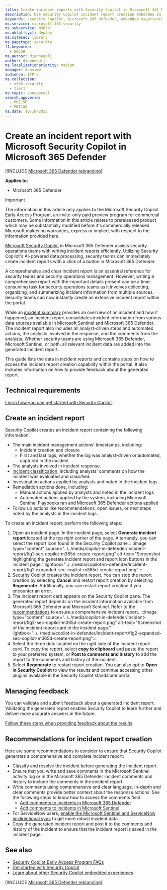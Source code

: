 ```yaml
---
title: Create incident reports with Security Copilot in Microsoft 365 Defender
description: Use Security Copilot incident report creation embedded in Microsoft 365 Defender to write incident reports.
keywords: security copilot, microsoft 365 defender, embedded experience, incident report, script analyzer, script analysis, query assistant, m365, incident report, guided response, incident response playbooks, incident response, incident report creation, create report, create incident report, write incident report, write report
ms.service: microsoft-365-security
ms.subservice: m365d
ms.mktglfcycl: deploy
ms.sitesec: library
ms.pagetype: security
f1.keywords:
  - NOCSH
ms.author: diannegali
author: diannegali
ms.localizationpriority: medium
manager: dansimp
audience: ITPro
ms.collection:
  - m365-security
  - tier1
ms.topic: conceptual
search.appverid:
  - MOE150
  - MET150
ms.date: 10/10/2023
---
```


# Create an incident report with Microsoft Security Copilot in Microsoft 365 Defender

[!INCLUDE [Microsoft 365 Defender rebranding](../includes/microsoft-defender.md)]

**Applies to:**

- Microsoft 365 Defender

> [!IMPORTANT]
> The information in this article only applies to the Microsoft Security Copilot Early Access Program, an invite-only paid preview program for commercial customers. Some information in this article relates to prereleased product which may be substantially modified before it's commercially released. Microsoft makes no warranties, express or implied, with respect to the information provided here.

[Microsoft Security Copilot](/security-copilot/microsoft-security-copilot) in Microsoft 365 Defender assists security operations teams with writing incident reports efficiently. Utilizing Security Copilot's AI-powered data processing, security teams can immediately create incident reports with a click of a button in Microsoft 365 Defender.

A comprehensive and clear incident report is an essential reference for security teams and security operations management. However, writing a comprehensive report with the important details present can be a time-consuming task for security operations teams as it involves collecting, organizing, and summarizing incident information from multiple sources. Security teams can now instantly create an extensive incident report within the portal.

While an [incident summary](security-copilot-m365d-incident-summary.md) provides an overview of an incident and how it happened, an incident report consolidates incident information from various data sources available in Microsoft Sentinel and Microsoft 365 Defender. The incident report also includes all analyst-driven steps and automated actions, the analysts involved in the response, and the comments from the analysts. Whether security teams are using Microsoft 365 Defender, Microsoft Sentinel, or both, all relevant incident data are added into the generated incident report.

This guide lists the data in incident reports and contains steps on how to access the incident report creation capability within the portal. It also includes information on how to provide feedback about the generated report.

## Technical requirements

[Learn how you can get started with Security Copilot](/security-copilot/get-started-security-copilot).

## Create an incident report

Security Copilot creates an incident report containing the following information:

- The main incident management actions' timestamps, including:
  - Incident creation and closure
  - First and last logs, whether the log was analyst-driven or automated, captured in the incident
- The analysts involved in incident response.
- [Incident classification](manage-incidents.md#specify-the-classification), including analysts' comments on how the incident was evaluated and classified.
- Investigation actions applied by analysts and noted in the incident logs
- Remediation actions done, including:
  - Manual actions applied by analysts and noted in the incident logs
  - Automated actions applied by the system, including Microsoft Sentinel Playbooks ran and Microsoft 365 Defender actions applied
- Follow up actions like recommendations, open issues, or next steps noted by the analysts in the incident logs.

To create an incident report, perform the following steps:

1. Open an incident page. In the incident page, select **Generate incident report** located at the top right corner of the page. Alternately, you can select the report icon found in the Security Copilot pane.
:::image type="content" source="../../media/copilot-in-defender/incident-report/fig1-sec-copilot-m365d-create-report.png" alt-text="Screenshot highlighting the generate incident report and report icon buttons in the incident page." lightbox="../../media/copilot-in-defender/incident-report/fig1-expanded-sec-copilot-m365d-create-report.png":::
2. Security Copilot creates the incident report. You can stop the report creation by selecting **Cancel** and restart report creation by selecting **Regenerate**. Additionally, you can restart report creation if you encounter an error.
3. The incident report card appears on the Security Copilot pane. The generated report depends on the incident information available from Microsoft 365 Defender and Microsoft Sentinel. Refer to the [recommendations](security-copilot-m365d-create-incident-report.md#recommendations-for-incident-report-creation) to ensure a comprehensive incident report.
:::image type="content" source="../../media/copilot-in-defender/incident-report/fig2-sec-copilot-m365d-create-report.png" alt-text="Screenshot of the incident report card in the incident page." lightbox="../../media/copilot-in-defender/incident-report/fig2-expanded-sec-copilot-m365d-create-report.png":::
4. Select the three dots located on the right side of the incident report card. To copy the report, select **copy to clipboard** and paste the report to your preferred system, or **Post to comments and history** to add the report to the comments and history of the incident.
5. Select **Regenerate** to restart report creation. You can also opt to **Open in Security Copilot** to view the results and continue accessing other plugins available in the Security Copilot standalone portal.

## Managing feedback

You can validate and submit feedback about a generated incident report. Validating the generated report enables Security Copilot to learn further and deliver more accurate answers in the future.

[Follow these steps when providing feedback about the results](security-copilot-in-microsoft-365-defender.md#providing-feedback).

## Recommendations for incident report creation

Here are some recommendations to consider to ensure that Security Copilot generates a comprehensive and complete incident report:

- Classify and resolve the incident before generating the incident report.
- Ensure that you write and save comments in the Microsoft Sentinel activity log or in the Microsoft 365 Defender incident comments and history to include the comments in the incident report.
- Write comments using comprehensive and clear language. In-depth and clear comments provide better context about the response actions. See the following steps to know how to access the comments field:
  - [Add comments to incidents in Microsoft 365 Defender](manage-incidents.md#add-comments) 
  - [Add comments to incidents in Microsoft Sentinel](/azure/sentinel/investigate-cases.md#comment-on-incidents)
- For ServiceNow users, [enable the Microsoft Sentinel and ServiceNow bi-directional sync](https://techcommunity.microsoft.com/t5/microsoft-sentinel-blog/what-s-new-introducing-microsoft-sentinel-solution-for/ba-p/3692840) to get more robust incident data.
- Copy the generated incident report and post it to the comments and history of the incident to ensure that the incident report is saved in the incident page.

## See also

- [Security Copilot Early Access Program FAQs](/security-copilot/faq-security-copilot)
- [Get started with Security Copilot](/security-copilot/get-started-security-copilot)
- [Learn about other Security Copilot embedded experiences](/security-copilot/experiences-security-copilot)

[!INCLUDE [Microsoft 365 Defender rebranding](../../includes/defender-m3d-techcommunity.md)]